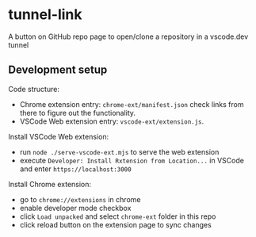 # tunnel-link

A button on GitHub repo page to open/clone a repository in a vscode.dev tunnel

## Development setup

Code structure:
- Chrome extension entry: `chrome-ext/manifest.json` check links from there to figure out the functionality.
- VSCode Web extension entry: `vscode-ext/extension.js`.

Install VSCode Web extension:
- run `node ./serve-vscode-ext.mjs` to serve the web extension
- execute `Developer: Install Rxtension from Location...` in VSCode and enter `https://localhost:3000`

Install Chrome extension:
- go to `chrome://extensions` in chrome
- enable developer mode checkbox
- click `Load unpacked` and select `chrome-ext` folder in this repo
- click reload button on the extension page to sync changes
